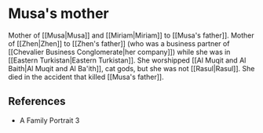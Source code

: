 # Musa's mother
Mother of [[Musa|Musa]] and [[Miriam|Miriam]] to [[Musa's father]]. Mother of [[Zhen|Zhen]] to [[Zhen's father]] (who was a business partner of [[Chevalier Business Conglomerate|her company]]) while she was in [[Eastern Turkistan|Eastern Turkistan]]. She worshipped [[Al Muqit and Al Baith|Al Muqit and Al Ba'ith]], cat gods, but she was not [[Rasul|Rasul]]. She died in the accident that killed [[Musa's father]].

## References
- A Family Portrait 3
